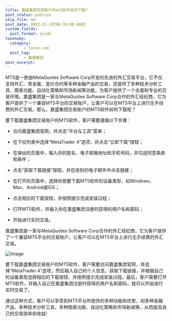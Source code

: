```yaml
---
title: 嘉盛集团交易账户的mt5软件如何下载?
post_status: publish
skip_file: no
post_date: 2023-12-29T06:39:00.000Z
custom_fields: 
  post_format: aside
taxonomy:
  category:
        - forex-com
  post_tag:
        - 嘉盛集团
post_excerpt: 
---
```

MT5是一款由MetaQuotes Software Corp开发的先进的外汇交易平台，它不仅支持外汇、贵金属、差价合约等多种金融产品的交易，还提供了多种技术分析工具、图表功能、自动化策略和市场新闻等功能，为客户提供了一个全面和专业的交易环境。嘉盛集团是一家与MetaQuotes Software Corp合作的外汇经纪商，它为客户提供了一个兼容MT5平台的交易账户，让客户可以在MT5平台上进行无手续费的外汇交易。那么，嘉盛集团交易账户的MT5软件如何下载呢？

要下载嘉盛集团交易账户的MT5软件，客户需要遵循以下步骤：

* 访问嘉盛集团官网，并点击“平台与工具”菜单；

* 在下拉列表中选择“MetaTrader 4”选项，并点击“立即下载”按钮；

* 在弹出的页面中，输入你的姓名、电子邮箱地址和手机号码，并勾选同意条款和条件；

* 点击“获取下载链接”按钮，并在收到的电子邮件中点击链接；

* 在打开的页面中，选择你想要下载MT5软件的设备类型，如Windows、Mac、Android或iOS；

* 点击相应的下载按钮，并按照提示完成安装过程；

* 打开MT5软件，并输入你在嘉盛集团注册时获得的用户名和密码；

* 开始进行实时交易。

嘉盛集团是一家与MetaQuotes Software Corp合作的外汇经纪商，它为客户提供了一个兼容MT5平台的交易账户，让客户可以在MT5平台上进行无手续费的外汇交易。

![Image](https://images.unsplash.com/photo-1621501011941-c8ee93618c9a?ixlib=rb-4.0.3&q=85&fm=jpg&crop=entropy&cs=srgb)

要下载嘉盛集团交易账户的MT5软件，客户需要访问嘉盛集团官网，并选择“MetaTrader 4”选项，然后输入自己的个人信息，获取下载链接，并根据自己的设备类型选择相应的下载按钮，并按照提示完成安装过程。最后，客户需要打开MT5软件，并输入自己在嘉盛集团注册时获得的用户名和密码，就可以开始进行实时交易了。

通过这种方式，客户可以享受到MT5平台所提供的多种功能和优势，如多种金融产品、多种技术分析工具、多种图表功能、自动化策略和市场新闻等，从而提高自己的交易效率和收益!